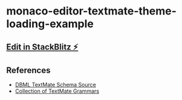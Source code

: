 # monaco-editor-textmate-theme-loading-example

## [Edit in StackBlitz ⚡️](https://stackblitz.com/~/github.com/relliv/monaco-editor-textmate-theme-loading-example)

## References

- [DBML TextMate Schema Source](https://github.com/duynvu/DBML-Highlighter)
- [Collection of TextMate Grammars](https://github.com/shikijs/textmate-grammars-themes)